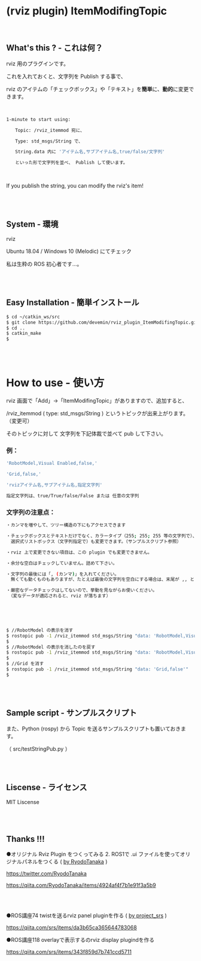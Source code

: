 # (rviz plugin) ItemModifingTopic

<br>

## What's this ? - これは何？

rviz 用のプラグインです。

これを入れておくと、文字列を Publish する事で、

rviz のアイテムの「チェックボックス」や「テキスト」を**簡単**に、**動的**に変更できます。

<br>

```bash
1-minute to start using:

　　Topic: /rviz_itemmod 宛に、

　　Type: std_msgs/String で、

　　String.data 内に 'アイテム名,サブアイテム名,true/false/文字列'

　　といった形で文字列を並べ、 Publish して使います。

```

<br>

If you publish the string, you can modify the rviz's item!

<br>
<br>

## System - 環境

rviz

Ubuntu 18.04 / Windows 10 (Melodic) にてチェック

私は生粋の ROS 初心者です…。

<br>
<br>

## Easy Installation - 簡単インストール

```bash
$ cd ~/catkin_ws/src
$ git clone https://github.com/devemin/rviz_plugin_ItemModifingTopic.git
$ cd ..
$ catkin_make
$ 
```

<br>
<br>

# How to use - 使い方

rviz 画面で「Add」->「ItemModifingTopic」がありますので、追加すると、

/rviz_itemmod ( type: std_msgs/String ) というトピックが出来上がります。（変更可）

そのトピックに対して 文字列を下記体裁で並べて pub して下さい。

### 例：

```bash
'RobotModel,Visual Enabled,false,'

'Grid,false,'

'rvizアイテム名,サブアイテム名,指定文字列'

指定文字列は、true/True/false/False または 任意の文字列

```

### 文字列の注意点：

```bash
・カンマを増やして、ツリー構造の下にもアクセスできます

・チェックボックスとテキストだけでなく、カラータイプ（255; 255; 255 等の文字列で）、
　選択式リストボックス（文字列指定で）も変更できます。（サンプルスクリプト参照）

・rviz 上で変更できない項目は、この plugin でも変更できません。

・余分な空白はチェックしていません。詰めて下さい。

・文字列の最後には「, (カンマ)」を入れてください。
　無くても動くものもありますが、たとえば最後の文字列を空白にする場合は、末尾が ,, とカンマを２個続けます。

・厳密なデータチェックはしてないので、挙動を見ながらお使いください。
　（変なデータが適応されると、rviz が落ちます）
 
```

<br>
<br>

```bash
$ //RobotModel の表示を消す
$ rostopic pub -1 /rviz_itemmod std_msgs/String "data: 'RobotModel,Visual Enabled,false'" 
$ 
$ //RobotModel の表示を消したのを戻す
$ rostopic pub -1 /rviz_itemmod std_msgs/String "data: 'RobotModel,Visual Enabled,true'" 
$ 
$ //Grid を消す
$ rostopic pub -1 /rviz_itemmod std_msgs/String "data: 'Grid,false'" 
$ 
```

<br>
<br>

## Sample script - サンプルスクリプト

また、Python (rospy) から Topic を送るサンプルスクリプトも置いておきます。

（ src/testStringPub.py ）


<br>
<br>

## Liscense - ライセンス

MIT Liscense

<br>
<br>

## Thanks !!!

●オリジナル Rviz Plugin をつくってみる 2. ROS1で .ui ファイルを使ってオリジナルパネルをつくる ( [by RyodoTanaka](https://twitter.com/RyodoTanaka) )

https://twitter.com/RyodoTanaka

https://qiita.com/RyodoTanaka/items/4924af4f7b1e91f3a5b9

<br>
<br>

●ROS講座74 twistを送るrviz panel pluginを作る ( [by project_srs](https://qiita.com/srs) )

https://qiita.com/srs/items/da3b65ca365644783068

●ROS講座118 overlayで表示するのrviz display plugindを作る

https://qiita.com/srs/items/343f859d7b741ccd5711
